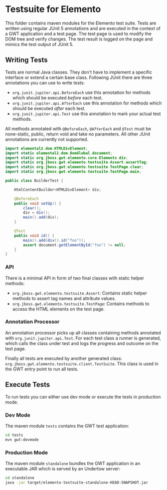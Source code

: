 # Testsuite for Elemento

This folder contains maven modules for the Elemento test suite. Tests are written using regular JUnit 5 annotations and are executed in the context of a GWT application and a test page. The test page is used to modify the DOM tree and verify changes. The test result is logged on the page and mimics the test output of JUnit 5. 

## Writing Tests

Tests are normal Java classes. They don't have to implement a specific interface or extend a certain base class. Following JUnit there are three annotations you can use to write tests:

- `org.junit.jupiter.api.BeforeEach` use this annotation for methods which should be executed *before* each test. 
- `org.junit.jupiter.api.AfterEach` use this annotation for methods which should be executed *after* each test.
- `org.junit.jupiter.api.Test` use this annotation to mark your actual test methods.

All methods annotated with `@BeforeEach`, `@AfterEach` and `@Test` must be none-static, public, return void and take no parameters. All other JUnit annotations are currently not supported.  

```java
import elemental2.dom.HTMLDivElement;
import static elemental2.dom.DomGlobal.document;
import static org.jboss.gwt.elemento.core.Elements.div;
import static org.jboss.gwt.elemento.testsuite.Assert.assertTag;
import static org.jboss.gwt.elemento.testsuite.TestPage.clear;
import static org.jboss.gwt.elemento.testsuite.TestPage.main;

public class BuilderTest {

    HtmlContentBuilder<HTMLDivElement> div;

    @BeforeEach
    public void setUp() {
        clear();
        div = div();
        main().add(div);
    }

    @Test
    public void id() {
        main().add(div().id("foo"));
        assert document.getElementById("foo") != null;
    }
}
```

### API

There is a minimal API in form of two final classes with static helper methods: 

- `org.jboss.gwt.elemento.testsuite.Assert`: Contains static helper methods to assert tag names and attribute values.
- `org.jboss.gwt.elemento.testsuite.TestPage`: Contains methods to access the HTML elements on the test page.

### Annotation Processor

An annotation processor picks up all classes containing methods annotated with `org.junit.jupiter.api.Test`. For each test class a runner is generated, which calls the class under test and logs the progress and outcome on the test page.

Finally all tests are executed by another generated class: `org.jboss.gwt.elemento.testsuite.client.TestSuite`. This class is used in the GWT entry point to run all tests. 

## Execute Tests

To run tests you can either use dev mode or execute the tests in production mode. 

### Dev Mode

The maven module `tests` contains the GWT test application:

```bash
cd tests
mvn gwt:devmode
```

### Production Mode

The maven module `standalone` bundles the GWT application in an executable JAR which is served by an Undertow server:

```bash
cd standalone
java -jar target/elemento-testsuite-standalone-HEAD-SNAPSHOT.jar
```
